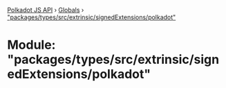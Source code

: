 [Polkadot JS API](../README.md) › [Globals](../globals.md) › ["packages/types/src/extrinsic/signedExtensions/polkadot"](_packages_types_src_extrinsic_signedextensions_polkadot_.md)

# Module: "packages/types/src/extrinsic/signedExtensions/polkadot"


